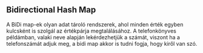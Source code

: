 ## Bidirectional Hash Map
A BiDi map-ek olyan adat tároló rendszerek, ahol minden érték egyben kulcsként is szolgál az értékpárja megtalálásához. A telefonkönyves példámban, valaki neve alapján lekérdezhetjük a számát, viszont ha a telefonszámát adjuk meg, a bidi map akkor is tudni fogja, hogy kiről van szó.
